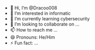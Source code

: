 - 👋 Hi, I’m @Dracoo008
- 👀 I’m interested in informatic
- 🌱 I’m currently learning cybersecurity
- 💞️ I’m looking to collaborate on ...
- 📫 How to reach me ...
- 😄 Pronouns: He/Him
- ⚡ Fun fact: ...

<!---
Dracoo008/Dracoo008 is a ✨ special ✨ repository because its `README.md` (this file) appears on your GitHub profile.
You can click the Preview link to take a look at your changes.
--->
